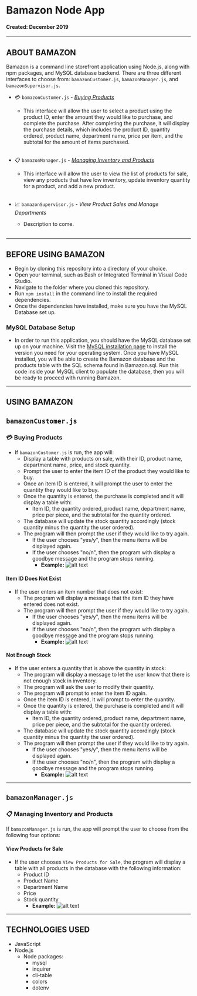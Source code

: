 # Bamazon Node App
#### Created: December 2019
---

## ABOUT BAMAZON
Bamazon is a command line storefront application using Node.js, along with npm packages, and MySQL database backend. There are three different interfaces to choose from: `bamazonCustomer.js`, `bamazonManager.js`, and `bamazonSupervisor.js`.

* :credit_card: `bamazonCustomer.js` - [*Buying Products*](https://github.com/bessygmartinez/Bamazon/new/master?readme=1#bamazoncustomerjs)
  * This interface will allow the user to select a product using the product ID, enter the amount they would like to purchase, and complete the purchase. After completing the purchase, it will display the purchase details, which includes the product ID, quantity ordered, product name, department name, price per item, and the subtotal for the amount of items purchased.
  <br /> <br />
  
  
* :clipboard: `bamazonManager.js` - [*Managing Inventory and Products*](https://github.com/bessygmartinez/Bamazon/new/master?readme=1#bamazonmanagerjs)
  * This interface will allow the user to view the list of products for sale, view any products that have low inventory, update inventory quantity for a product, and add a new product.
  <br /> <br />
  

* :chart_with_upwards_trend: `bamazonSupervisor.js` - *View Product Sales and Manage Departments*
  * Description to come.
  <br /> <br />
---

## BEFORE USING BAMAZON
* Begin by cloning this repository into a directory of your choice.
* Open your terminal, such as Bash or Integrated Terminal in Visual Code Studio.
* Navigate to the folder where you cloned this repository.
* Run `npm install` in the command line to install the required dependencies.
* Once the dependencies have installed, make sure you have the MySQL Database set up.

### MySQL Database Setup
* In order to run this application, you should have the MySQL database set up on your machine. Visit the [MySQL installation page](https://dev.mysql.com/doc/refman/5.6/en/installing.html "MySQL installation page") to install the version you need for your operating system. Once you have MySQL installed, you will be able to create the Bamazon database and the products table with the SQL schema found in Bamazon.sql. Run this code inside your MySQL client to populate the database, then you will be ready to proceed with running Bamazon.
---

## USING BAMAZON
## `bamazonCustomer.js`
### :credit_card: Buying Products
  * If `bamazonCustomer.js` is run, the app will:
    * Display a table with products on sale, with their ID, product name, department name, price, and stock quantity.
    * Prompt the user to enter the item ID of the product they would like to buy.
    * Once an item ID is entered, it will prompt the user to enter the quantity they would like to buy.
    * Once the quantity is entered, the purchase is completed and it will display a table with:
      * Item ID, the quantity ordered, product name, department name, price per piece, and the subtotal for the quantity ordered.
    * The database will update the stock quantity accordingly (stock quantity minus the quantity the user ordered).
    * The program will then prompt the user if they would like to try again.
      * If the user chooses "yes/y", then the menu items will be displayed again.
      * If the user chooses "no/n", then the program with display a goodbye message and the program stops running.
        * **Example:**
     ![alt text](https://raw.githubusercontent.com/bessygmartinez/Bamazon/master/gifs/BamazonCustomer_Order.gif "bamazonCustomer.js Order")
    
#### Item ID Does Not Exist     
  * If the user enters an item number that does not exist:
    * The program will display a message that the item ID they have entered does not exist.
    * The program will then prompt the user if they would like to try again.
      * If the user chooses "yes/y", then the menu items will be displayed again.
      * If the user chooses "no/n", then the program with display a goodbye message and the program stops running.
          * **Example:**
     ![alt text](https://raw.githubusercontent.com/bessygmartinez/Bamazon/master/gifs/BamazonCustomer_ItemNotExist.gif "bamazonCustomer.js Item Doesn't Exist")    
     
#### Not Enough Stock     
  * If the user enters a quantity that is above the quantity in stock:
    * The program will display a message to let the user know that there is not enough stock in inventory.
    * The program will ask the user to modify their quantity.
    * The program will prompt to enter the item ID again.
    * Once the item ID is entered, it will prompt to enter the quantity.
    * Once the quantity is entered, the purchase is completed and it will display a table with:
      * Item ID, the quantity ordered, product name, department name, price per piece, and the subtotal for the quantity ordered.
    * The database will update the stock quantity accordingly (stock quantity minus the quantity the user ordered).
    * The program will then prompt the user if they would like to try again.
      * If the user chooses "yes/y", then the menu items will be displayed again.
      * If the user chooses "no/n", then the program with display a goodbye message and the program stops running. 
        * **Example:**
     ![alt text](https://raw.githubusercontent.com/bessygmartinez/Bamazon/master/gifs/BamazonCustomer_NotEnoughStock.gif "bamazonCustomer.js Not Enough Stock")
---
     
## `bamazonManager.js`
### :clipboard: Managing Inventory and Products
If `bamazonManager.js` is run, the app will prompt the user to choose from the following four options:

#### View Products for Sale
  * If the user chooses `View Products for Sale`, the program will display a table with all products in the database with the following information:
    * Product ID
    * Product Name
    * Department Name
    * Price
    * Stock quantity
      * **Example:**
      ![alt text](https://raw.githubusercontent.com/bessygmartinez/Bamazon/master/gifs/BamazonManager_ViewProd.gif "bamazonManager.js View Products")

---
    
## TECHNOLOGIES USED
  * JavaScript
  * Node.js
      * Node packages:
        * mysql
        * inquirer
        * cli-table
        * colors
        * dotenv
